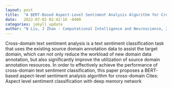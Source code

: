 ```yaml
---
layout: post
title:  "A BERT-Based Aspect-Level Sentiment Analysis Algorithm for Cross-Domain Text"
date:   2022-07-02 02:42:16 -0400
categories: jekyll update
author: "N Liu, J Zhao - Computational Intelligence and Neuroscience, 2022"
---
```

Cross-domain text sentiment analysis is a text sentiment classification task that uses the existing source domain annotation data to assist the target domain, which can not only reduce the workload of new domain data annotation, but also significantly improve the utilization of source domain annotation resources. In order to effectively achieve the performance of cross-domain text sentiment classification, this paper proposes a BERT-based aspect-level sentiment analysis algorithm for cross-domain  Cites: Aspect level sentiment classification with deep memory network